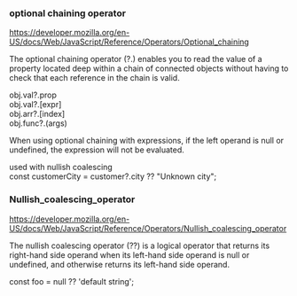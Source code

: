 
### optional chaining operator
https://developer.mozilla.org/en-US/docs/Web/JavaScript/Reference/Operators/Optional_chaining  

The optional chaining operator (?.) enables you to read the value of a property located deep within a chain of connected objects without having to check that each reference in the chain is valid.

obj.val?.prop  
obj.val?.[expr]  
obj.arr?.[index]  
obj.func?.(args)  

When using optional chaining with expressions, if the left operand is null or undefined, the expression will not be evaluated.   

used with nullish coalescing  
const customerCity = customer?.city ?? "Unknown city";  


### Nullish_coalescing_operator
https://developer.mozilla.org/en-US/docs/Web/JavaScript/Reference/Operators/Nullish_coalescing_operator  

The nullish coalescing operator (??) is a logical operator that returns its right-hand side operand when its left-hand side operand is null or undefined, and otherwise returns its left-hand side operand.  

const foo = null ?? 'default string';
